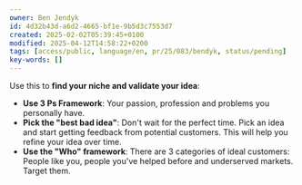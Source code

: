 ```yaml
---
owner: Ben Jendyk
id: 4d32b43d-a6d2-4665-bf1e-9b5d3c7553d7
created: 2025-02-02T05:39:45+0100
modified: 2025-04-12T14:58:22+0200
tags: [access/public, language/en, pr/25/083/bendyk, status/pending]
key-words: []
---
```


Use this to **find your niche and validate your idea**:

- **Use 3 Ps Framework**: Your passion, profession and problems you personally have.
- **Pick the "best bad idea"**: Don't wait for the perfect time. Pick an idea and start getting feedback from potential customers. This will help you refine your idea over time.
- **Use the "Who" framework**: There are 3 categories of ideal customers: People like you, people you've helped before and underserved markets. Target them.
